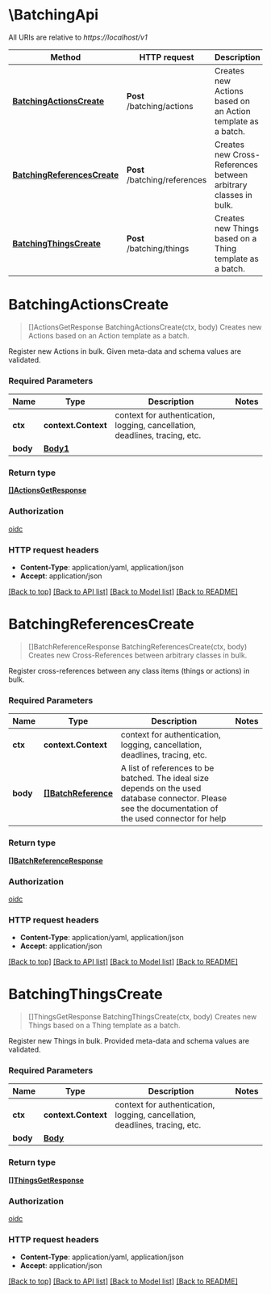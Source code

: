 # \BatchingApi

All URIs are relative to *https://localhost/v1*

Method | HTTP request | Description
------------- | ------------- | -------------
[**BatchingActionsCreate**](BatchingApi.md#BatchingActionsCreate) | **Post** /batching/actions | Creates new Actions based on an Action template as a batch.
[**BatchingReferencesCreate**](BatchingApi.md#BatchingReferencesCreate) | **Post** /batching/references | Creates new Cross-References between arbitrary classes in bulk.
[**BatchingThingsCreate**](BatchingApi.md#BatchingThingsCreate) | **Post** /batching/things | Creates new Things based on a Thing template as a batch.


# **BatchingActionsCreate**
> []ActionsGetResponse BatchingActionsCreate(ctx, body)
Creates new Actions based on an Action template as a batch.

Register new Actions in bulk. Given meta-data and schema values are validated.

### Required Parameters

Name | Type | Description  | Notes
------------- | ------------- | ------------- | -------------
 **ctx** | **context.Context** | context for authentication, logging, cancellation, deadlines, tracing, etc.
  **body** | [**Body1**](Body1.md)|  | 

### Return type

[**[]ActionsGetResponse**](ActionsGetResponse.md)

### Authorization

[oidc](../README.md#oidc)

### HTTP request headers

 - **Content-Type**: application/yaml, application/json
 - **Accept**: application/json

[[Back to top]](#) [[Back to API list]](../README.md#documentation-for-api-endpoints) [[Back to Model list]](../README.md#documentation-for-models) [[Back to README]](../README.md)

# **BatchingReferencesCreate**
> []BatchReferenceResponse BatchingReferencesCreate(ctx, body)
Creates new Cross-References between arbitrary classes in bulk.

Register cross-references between any class items (things or actions) in bulk.

### Required Parameters

Name | Type | Description  | Notes
------------- | ------------- | ------------- | -------------
 **ctx** | **context.Context** | context for authentication, logging, cancellation, deadlines, tracing, etc.
  **body** | [**[]BatchReference**](BatchReference.md)| A list of references to be batched. The ideal size depends on the used database connector. Please see the documentation of the used connector for help | 

### Return type

[**[]BatchReferenceResponse**](BatchReferenceResponse.md)

### Authorization

[oidc](../README.md#oidc)

### HTTP request headers

 - **Content-Type**: application/yaml, application/json
 - **Accept**: application/json

[[Back to top]](#) [[Back to API list]](../README.md#documentation-for-api-endpoints) [[Back to Model list]](../README.md#documentation-for-models) [[Back to README]](../README.md)

# **BatchingThingsCreate**
> []ThingsGetResponse BatchingThingsCreate(ctx, body)
Creates new Things based on a Thing template as a batch.

Register new Things in bulk. Provided meta-data and schema values are validated.

### Required Parameters

Name | Type | Description  | Notes
------------- | ------------- | ------------- | -------------
 **ctx** | **context.Context** | context for authentication, logging, cancellation, deadlines, tracing, etc.
  **body** | [**Body**](Body.md)|  | 

### Return type

[**[]ThingsGetResponse**](ThingsGetResponse.md)

### Authorization

[oidc](../README.md#oidc)

### HTTP request headers

 - **Content-Type**: application/yaml, application/json
 - **Accept**: application/json

[[Back to top]](#) [[Back to API list]](../README.md#documentation-for-api-endpoints) [[Back to Model list]](../README.md#documentation-for-models) [[Back to README]](../README.md)

